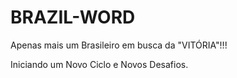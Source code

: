 # BRAZIL-WORD

Apenas mais um Brasileiro em busca da "VITÓRIA"!!! 

Iniciando um Novo Ciclo e Novos Desafios.
